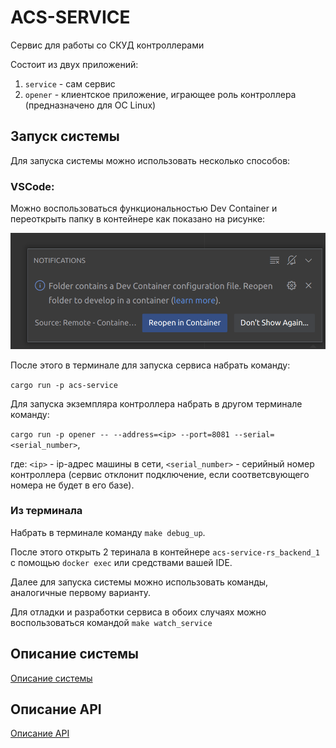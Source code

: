 # ACS-SERVICE

Сервис для работы со СКУД контроллерами

Состоит из двух приложений:

1. `service` - сам сервис
2. `opener` - клиентское приложение, играющее роль контроллера (предназначено для ОС Linux)

## Запуск системы

Для запуска системы можно использовать несколько способов:

### VSCode:

Можно воспользоваться функциональностью Dev Container и переоткрыть папку в контейнере как показано на рисунке:

![Reopen](docs/images/reopen.png)

После этого в терминале для запуска сервиса набрать команду:

`cargo run -p acs-service`

Для запуска экземпляра контроллера набрать в другом терминале команду:

`cargo run -p opener -- --address=<ip> --port=8081 --serial=<serial_number>`,

где: `<ip>` - ip-адрес машины в сети, `<serial_number>` - серийный номер контроллера (сервис отклонит подключение, если соответсвующего номера не будет в его базе).

### Из терминала

Набрать в терминале команду `make debug_up`.

После этого открыть 2 теринала в контейнере `acs-service-rs_backend_1` с помощью `docker exec` или средствами вашей IDE.

Далее для запуска системы можно использовать команды, аналогичные первому варианту.

Для отладки и разработки сервиса в обоих случаях можно воспользоваться командой `make watch_service`

## Описание системы

[Описание системы](docs/system.md)

## Описание API

[Описание API](docs/api.md)
